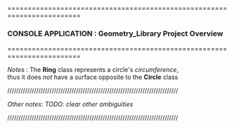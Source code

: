

========================================================================
  ###  CONSOLE APPLICATION : Geometry_Library Project Overview
========================================================================

*Notes* : The **Ring** class represents a circle's *circumference*,  
thus it does *not* have a surface opposite to the **Circle** class

/////////////////////////////////////////////////////////////////////////////


*Other notes: *TODO: clear other ambiguities**




/////////////////////////////////////////////////////////////////////////////
